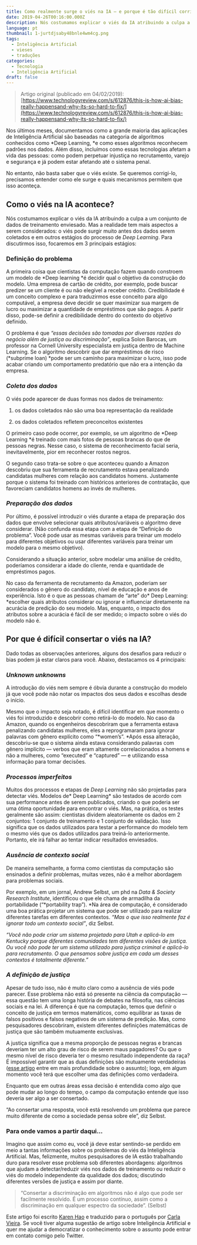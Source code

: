 ```yaml
---
title: Como realmente surge o viés na IA — e porque é tão difícil corrigi-lo
date: 2019-04-26T00:16:00.000Z
description: Nós costumamos explicar o viés da IA atribuindo a culpa a um conjunto de dados de treinamento enviesado. Mas a realidade tem mais aspectos a serem considerados.
language: pt
thumbnail: 1-jurtdjsaby48bnle4wm4cg.png
tags:
  - Inteligência Artificial
  - vieses
  - traduções
categories:
  - Tecnologia
  - Inteligência Artificial
draft: false
---
```

> Artigo original (publicado em 04/02/2019): [https://www.technologyreview.com/s/612876/this-is-how-ai-bias-really-happensand-why-its-so-hard-to-fix/](https://www.technologyreview.com/s/612876/this-is-how-ai-bias-really-happensand-why-its-so-hard-to-fix/)

Nos últimos meses, documentamos como a grande maioria das aplicações de Inteligência Artificial são baseadas na categoria de algoritmos conhecidos como *Deep Learning, *e como esses algoritmos reconhecem padrões nos dados. Além disso, incluímos como essas tecnologias afetam a vida das pessoas: como podem perpetuar injustiça no recrutamento, varejo e segurança e já podem estar afetando até o sistema penal.

No entanto, não basta saber que o viés existe. Se queremos corrigi-lo, precisamos entender como ele surge e quais mecanismos permitem que isso aconteça.

## Como o viés na IA acontece?

Nós costumamos explicar o viés da IA atribuindo a culpa a um conjunto de dados de treinamento enviesado. Mas a realidade tem mais aspectos a serem considerados: o viés pode surgir muito antes dos dados serem coletados e em outros estágios do processo de *Deep Learning*. Para discutirmos isso, focaremos em 3 principais estágios:

### Definição do problema

A primeira coisa que cientistas da computação fazem quando constroem um modelo de *Deep learning *é decidir qual o objetivo da construção do modelo. Uma empresa de cartão de crédito, por exemplo, pode buscar predizer se um cliente é ou não elegível a receber crédito. Credibilidade é um conceito complexo e para traduzirmos esse conceito para algo computável, a empresa deve decidir se quer maximizar sua margem de lucro ou maximizar a quantidade de empréstimos que são pagos. A partir disso, pode-se definir a credibilidade dentro do contexto do objetivo definido.

O problema é que *“essas decisões são tomadas por diversas razões do negócio além de justiça ou discriminação”*, explica Solon Barocas, um professor na Cornell University especialista em justiça dentro de Machine Learning. Se o algoritmo descobrir que dar empréstimos de risco (*subprime loan) *pode ser um caminho para maximizar o lucro, isso pode acabar criando um comportamento predatório que não era a intenção da empresa.

### ***Coleta dos dados***

O viés pode aparecer de duas formas nos dados de treinamento:

1. os dados coletados não são uma boa representação da realidade

1. os dados coletados refletem preconceitos existentes

O primeiro caso pode ocorrer, por exemplo, se um algoritmo de *Deep Learning *é treinado com mais fotos de pessoas brancas do que de pessoas negras. Nesse caso, o sistema de reconhecimento facial seria, inevitavelmente, pior em reconhecer rostos negros.

O segundo caso trata-se sobre o que aconteceu quando a Amazon descobriu que sua ferramenta de recrutamento estava penalizando candidatas mulheres com relação aos candidatos homens. Justamente porque o sistema foi treinado com históricos anteriores de contratação, que favoreciam candidatos homens ao invés de mulheres.

### ***Preparação dos dados***

Por último, é possível introduzir o viés durante a etapa de preparação dos dados que envolve selecionar quais atributos/variáveis o algoritmo deve considerar. (Não confunda essa etapa com a etapa de “Definição do problema”. Você pode usar as mesmas variáveis para treinar um modelo para diferentes objetivos ou usar diferentes variáveis para treinar um modelo para o mesmo objetivo).

Considerando a situação anterior, sobre modelar uma análise de crédito, poderíamos considerar a idade do cliente, renda e quantidade de empréstimos pagos.

No caso da ferramenta de recrutamento da Amazon, poderiam ser considerados o gênero do candidato, nível de educação e anos de experiência. Isto é o que as pessoas chamam de “arte” do* Deep Learning: *escolher quais atributos considerar ou ignorar e influenciar diretamente na acurácia de predição do seu modelo. Mas, enquanto, o impacto dos atributos sobre a acurácia é fácil de ser medido; o impacto sobre o viés do modelo não é.

## Por que é difícil consertar o viés na IA?

Dado todas as observações anteriores, alguns dos desafios para reduzir o bias podem já estar claros para você. Abaixo, destacamos os 4 principais:

### ***Unknown unknowns***

A introdução do viés nem sempre é óbvia durante a construção do modelo já que você pode não notar os impactos dos seus dados e escolhas desde o início.

Mesmo que o impacto seja notado, é difícil identificar em que momento o viés foi introduzido e descobrir como retirá-lo do modelo. No caso da Amazon, quando os engenheiros descobriram que a ferramenta estava penalizando candidatas mulheres, eles a reprogramaram para ignorar palavras com gênero explícito como “*women’s”. *Após essa alteração, descobriu-se que o sistema ainda estava considerando palavras com gênero implícito — verbos que eram altamente correlacionados a homens e não a mulheres, como “executed” e “captured” — e utilizando essa informação para tomar decisões.

### ***Processos imperfeitos***

Muitos dos processos e etapas de *Deep Learning* não são projetadas para detectar viés. Modelos de* Deep Learning* são testados de acordo com sua performance antes de serem publicados, criando o que poderia ser uma ótima oportunidade para encontrar o viés. Mas, na prática, os testes geralmente são assim: cientistas dividem aleatoriamente os dados em 2 conjuntos: 1 conjunto de treinamento e 1 conjunto de validação. Isso significa que os dados utilizados para testar a performance do modelo tem o mesmo viés que os dados utilizados para treiná-lo anteriormente. Portanto, ele irá falhar ao tentar indicar resultados enviesados.

### ***Ausência de contexto social***

De maneira semelhante, a forma como cientistas da computação são ensinados a definir problemas, muitas vezes, não é a melhor abordagem para problemas sociais.

Por exemplo, em um jornal, Andrew Selbst, um phd na *Data & Society Research Institute*, identificou o que ele chama de armadilha da portabilidade (“*portability trap”). *Na área de computação, é considerado uma boa prática projetar um sistema que pode ser utilizado para realizar diferentes tarefas em diferentes contextos. *“Mas o que isso realmente faz é ignorar todo um contexto social”*, diz Selbst.

*“Você não pode criar um sistema projetado para Utah e aplicá-lo em Kentucky porque diferentes comunidades tem diferentes visões de justiça. Ou você não pode ter um sistema utilizado para justiça criminal e aplicá-lo para recrutamento. O que pensamos sobre justiça em cada um desses contextos é totalmente diferente.”*

### ***A definição de justiça***

Apesar de tudo isso, não é muito claro como a ausência de viés pode parecer. Esse problema não está só presente na ciência da computação — essa questão tem uma longa história de debates na filosofia, nas ciências sociais e na lei. A diferença é que na computação, temos que definir o conceito de justiça em termos matemáticos, como equilibrar as taxas de falsos positivos e falsos negativos de um sistema de predição. Mas, como pesquisadores descobriram, existem diferentes definições matemáticas de justiça que são também mutuamente exclusivas.

A justiça significa que a mesma proporção de pessoas negras e brancas deveriam ter um alto grau de risco de serem maus pagadores? Ou que o mesmo nível de risco deveria ter o mesmo resultado independente da raça? É impossível garantir que as duas definições são mutuamente verdadeiras ([esse artigo](https://www.washingtonpost.com/news/monkey-cage/wp/2016/10/17/can-an-algorithm-be-racist-our-analysis-is-more-cautious-than-propublicas/?utm_term=.2276d78de3c1&noredirect=on) entre em mais profundidade sobre o assunto); logo, em algum momento você terá que escolher uma das definições como verdadeira.

Enquanto que em outras áreas essa decisão é entendida como algo que pode mudar ao longo do tempo, o campo da computação entende que isso deveria ser algo a ser consertado.

“Ao consertar uma resposta, você está resolvendo um problema que parece muito diferente de como a sociedade pensa sobre ele”, diz Selbst.

### Para onde vamos a partir daqui…

Imagino que assim como eu, você já deve estar sentindo-se perdido em meio a tantas informações sobre os problemas do viés da Inteligência Artificial. Mas, felizmente, muitos pesquisadores de IA estão trabalhando duro para resolver esse problema sob diferentes abordagens: algoritmos que ajudam a detectar/reduzir viés nos dados de treinamento ou reduzir o viés do modelo independente da qualidade dos dados; discutindo diferentes versões de justiça e assim por diante.
>“Consertar a discriminação em algoritmos não é algo que pode ser facilmente resolvido. É um processo contínuo, assim como a discriminação em qualquer espectro da sociedade”. (Selbst)

Este artigo foi escrito [Karen Hao](https://www.technologyreview.com/profile/karen-hao/) e traduzido para o português por [Carla Vieira](https://twitter.com/carlaprvieira). Se você tiver alguma sugestão de artigo sobre Inteligência Artificial e quer me ajudar a democratizar o conhecimento sobre o assunto pode entrar em contato comigo pelo Twitter.